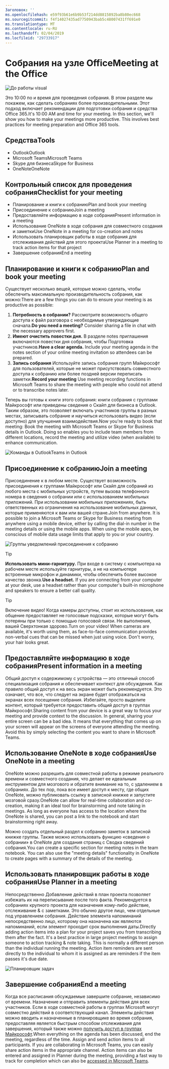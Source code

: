 ```yaml
---
Заголовок: ''
ms.openlocfilehash: e59f93b61e6b9b53f214dd8815892ba8b80ec668
ms.sourcegitcommit: f4f14027435ad7750943bab5c48007431ff691e0
ms.translationtype: MT
ms.contentlocale: ru-RU
ms.lasthandoff: 02/04/2019
ms.locfileid: "29733917"
---
```

# <a name="meeting-at-the-office"></a><span data-ttu-id="83bbd-102">Собрания на узле Office</span><span class="sxs-lookup"><span data-stu-id="83bbd-102">Meeting at the Office</span></span>

![До работы visual](media/ditl_meeting.png)

<span data-ttu-id="83bbd-p101">Это 10:00 по и время для проведения собрания. В этом разделе мы покажем, как сделать собраниях более производительными.  Этот подход включает рекомендации для подготовки собрания и средства Office 365.</span><span class="sxs-lookup"><span data-stu-id="83bbd-p101">It's 10:00 AM and time for your meeting. In this section, we'll show you how to make your meetings more productive.  This involves best practices for meeting preparation and Office 365 tools.</span></span>  

## <a name="tools"></a><span data-ttu-id="83bbd-107">Средства</span><span class="sxs-lookup"><span data-stu-id="83bbd-107">Tools</span></span>
- <span data-ttu-id="83bbd-108">Outlook</span><span class="sxs-lookup"><span data-stu-id="83bbd-108">Outlook</span></span>
- <span data-ttu-id="83bbd-109">Microsoft Teams</span><span class="sxs-lookup"><span data-stu-id="83bbd-109">Microsoft Teams</span></span>
- <span data-ttu-id="83bbd-110">Skype для бизнеса</span><span class="sxs-lookup"><span data-stu-id="83bbd-110">Skype for Business</span></span>
- <span data-ttu-id="83bbd-111">OneNote</span><span class="sxs-lookup"><span data-stu-id="83bbd-111">OneNote</span></span>

## <a name="checklist-for-your-meeting"></a><span data-ttu-id="83bbd-112">Контрольный список для проведения собрания</span><span class="sxs-lookup"><span data-stu-id="83bbd-112">Checklist for your meeting</span></span>
- <span data-ttu-id="83bbd-113">Планирование и книги к собранию</span><span class="sxs-lookup"><span data-stu-id="83bbd-113">Plan and book your meeting</span></span>
- <span data-ttu-id="83bbd-114">Присоединение к собранию</span><span class="sxs-lookup"><span data-stu-id="83bbd-114">Join a meeting</span></span>
- <span data-ttu-id="83bbd-115">Предоставляйте информацию в ходе собрания</span><span class="sxs-lookup"><span data-stu-id="83bbd-115">Present information in a meeting</span></span>
- <span data-ttu-id="83bbd-116">Использование OneNote в ходе собрания для совместного создания и заметки</span><span class="sxs-lookup"><span data-stu-id="83bbd-116">Use OneNote in a meeting for co-creation and notes</span></span>
- <span data-ttu-id="83bbd-117">Использовать планировщик работы в ходе собрания для отслеживания действий для этого проекта</span><span class="sxs-lookup"><span data-stu-id="83bbd-117">Use Planner in a meeting to track action items for that project</span></span>
- <span data-ttu-id="83bbd-118">Завершение собрания</span><span class="sxs-lookup"><span data-stu-id="83bbd-118">End a meeting</span></span>
 
## <a name="plan-and-book-your-meeting"></a><span data-ttu-id="83bbd-119">Планирование и книги к собранию</span><span class="sxs-lookup"><span data-stu-id="83bbd-119">Plan and book your meeting</span></span>
<span data-ttu-id="83bbd-120">Существует несколько вещей, которые можно сделать, чтобы обеспечить максимальную производительность собрания, как можно:</span><span class="sxs-lookup"><span data-stu-id="83bbd-120">There are a few things you can do to ensure your meeting is as productive as possible:</span></span>

1. <span data-ttu-id="83bbd-p102">**Потребность в собрании?** Рассмотрите возможность общего доступа к файл разговора с необходимые утверждающие сначала.</span><span class="sxs-lookup"><span data-stu-id="83bbd-p102">**Do you need a meeting?** Consider sharing a file in chat with the necessary approvers first.</span></span>  
1. <span data-ttu-id="83bbd-p103">**Имеют очистить повестки дня.**  В разделе notes приглашения включаются повестки дня собрания, чтобы Подготовка участников.</span><span class="sxs-lookup"><span data-stu-id="83bbd-p103">**Have a clear agenda.**  Include your meeting agenda in the notes section of your online meeting invitation so attendees can be prepared.</span></span>
1. <span data-ttu-id="83bbd-125">**Запись собрания**  Используйте запись собрания групп Майкрософт для пользователей, которые не может присутствовать совместного доступа к собранию или более поздней версии переписать заметки.</span><span class="sxs-lookup"><span data-stu-id="83bbd-125">**Record your meeting**  Use meeting recording functions in Microsoft Teams to share the meeting with people who could not attend or to transcribe notes later.</span></span>  

<span data-ttu-id="83bbd-p104">Теперь вы готовы к книги этого собрания: книги собрания с группами Майкрософт или приведены сведения о Скайп для бизнеса в Outlook. Таким образом, это позволяет включать участников группы в разных местах, записывать собрание и научиться использовать видео (если доступно) для улучшения взаимодействия.</span><span class="sxs-lookup"><span data-stu-id="83bbd-p104">Now you're ready to book that meeting:  Book the meeting with Microsoft Teams or Skype for Business details in Outlook. Doing so enables you to include team members from different locations, record the meeting and utilize video (when available) to enhance communication.</span></span> 

![<span data-ttu-id="83bbd-128">Команды в Outlook</span><span class="sxs-lookup"><span data-stu-id="83bbd-128">Teams in Outlook</span></span> ](media/ditl_teamsoutlook.png)

## <a name="join-a-meeting"></a><span data-ttu-id="83bbd-129">Присоединение к собранию</span><span class="sxs-lookup"><span data-stu-id="83bbd-129">Join a meeting</span></span>
<span data-ttu-id="83bbd-p105">Присоединение к в любом месте. Существует возможность присоединения к группами Майкрософт или Скайп для собраний из любого места с мобильных устройств, путем вызова телефонного номера в сведения о собрании или с использованием мобильных приложений. При использовании мобильных приложениях, быть ответственных из ограничения на использование мобильных данных, которые применяются к вам или вашей стране.</span><span class="sxs-lookup"><span data-stu-id="83bbd-p105">Join from anywhere. It is possible to join a Microsoft Teams or Skype for Business meeting from anywhere using a mobile device, either by calling the dial-in number in the meeting details or using the mobile apps. When using the mobile apps, be conscious of mobile data usage limits that apply to you or your country.</span></span>

![Группы уведомлений присоединения к собранию](media/ditl_teamsjoin.png)

> [!TIP]
> <span data-ttu-id="83bbd-p106">**Использовать мини-гарнитуру.** При входе в систему с компьютера на рабочем месте используйте гарнитуры, а не на компьютере встроенные микрофон и динамики, чтобы обеспечить более высокое качество звонка.</span><span class="sxs-lookup"><span data-stu-id="83bbd-p106">**Use a headset.** If you are connecting from your computer at your desk, use a headset rather than your computer's built-in microphone and speakers to ensure a better call quality.</span></span>

> [!TIP]
> <span data-ttu-id="83bbd-p107">Включение видео! Когда камеры доступны, стоит их использования, как общение предоставляет не голосовые подсказки, которые могут быть потеряны при только с помощью голосовой связи. Не выполнения, вашей Сверхтонкая здорово.</span><span class="sxs-lookup"><span data-stu-id="83bbd-p107">Turn on your video! When cameras are available, it's worth using them, as face-to-face communication provides non-verbal cues that can be missed when just using voice. Don't worry, your hair looks great.</span></span> 

## <a name="present-information-in-a-meeting"></a><span data-ttu-id="83bbd-139">Предоставляйте информацию в ходе собрания</span><span class="sxs-lookup"><span data-stu-id="83bbd-139">Present information in a meeting</span></span>
<span data-ttu-id="83bbd-p108">Общий доступ к содержимому с устройства — это отличный способ специализация собрания и обеспечивает контекст для обсуждения. Как правило общий доступ к на весь экран может быть рекомендуется. Это означает, что все, что следует на экране будет отображаться на экранах всех посещение собрания. Избегайте, просто выделите контент, который требуется предоставить общий доступ в группах Майкрософт.</span><span class="sxs-lookup"><span data-stu-id="83bbd-p108">Sharing content from your device is a great way to focus your meeting and provide context to the discussion. In general, sharing your entire screen can be a bad idea. It means that everything that comes up on your screen will appear on the screens of everyone attending the meeting. Avoid this by simply selecting the content you want to share in Microsoft Teams.</span></span> 

## <a name="use-onenote-in-a-meeting"></a><span data-ttu-id="83bbd-144">Использование OneNote в ходе собрания</span><span class="sxs-lookup"><span data-stu-id="83bbd-144">Use OneNote in a meeting</span></span>
<span data-ttu-id="83bbd-p109">OneNote можно разрешить для совместной работы в режиме реального времени и совместного создания, что делает ее идеальным инструментом для мозгового и обратите внимание на то, с удалением в собраниях. До тех пор, пока все имеет доступ к месту, где общих OneNote, можно публиковать ссылку в записной книжке и запустите мозговой сразу.</span><span class="sxs-lookup"><span data-stu-id="83bbd-p109">OneNote can allow for real-time collaboration and co-creation, making it an ideal tool for brainstorming and note taking in meetings. As long as everyone has access to the location where the OneNote is shared, you can post a link to the notebook and start brainstorming right away.</span></span>

<span data-ttu-id="83bbd-p110">Можно создать отдельный раздел к собранию заметок в записной книжке группы. Также можно использовать функцию «сведения о собрании» в OneNote для создания страниц с Сводка сведений собрания.</span><span class="sxs-lookup"><span data-stu-id="83bbd-p110">You can create a specific section for meeting notes in the team notebook. You can also use the "meeting details" functionality in OneNote to create pages with a summary of the details of the meeting.</span></span>

## <a name="use-planner-in-a-meeting"></a><span data-ttu-id="83bbd-149">Использовать планировщик работы в ходе собрания</span><span class="sxs-lookup"><span data-stu-id="83bbd-149">Use Planner in a meeting</span></span>
<span data-ttu-id="83bbd-p111">Непосредственно Добавление действий в план проекта позволяет избежать их на переписывание после того факта. Рекомендуется в собраниях крупного проекта для назначения кому-либо действие, отслеживание & с заметками. Это обычно другое лицо, чем отдельные под управлением собрания. Действие элемента напоминаний непосредственно лицо, которому она назначена как являются напоминаний, если элемент проходит срок выполнения даты.</span><span class="sxs-lookup"><span data-stu-id="83bbd-p111">Directly adding action items into a plan for your project saves you from transcribing them after the fact. It's a best practice in large project meetings to assign someone to action tracking & note taking. This is normally a different person than the individual running the meeting. Action item reminders are sent directly to the individual to whom it is assigned as are reminders if the item passes it's due date.</span></span> 

![Планировщик задач](media/ditl_task.png)

## <a name="end-a-meeting"></a><span data-ttu-id="83bbd-155">Завершение собрания</span><span class="sxs-lookup"><span data-stu-id="83bbd-155">End a meeting</span></span>
<span data-ttu-id="83bbd-p112">Когда все расписания обсуждаемые завершите собрание, независимо от времени. Назначение и отправить элементы действия для всех участников. Если в ходе совместной работы в группах Microsoft могут совместно действий в соответствующий канал. Элементы действия можно вводить и назначенные в планировщике во время собрания, предоставляя является быстрым способом отслеживания для завершения, который также можно [получить доступ в группах Майкрософт](https://support.office.com/en-us/article/use-planner-in-microsoft-teams-62798a9f-e8f7-4722-a700-27dd28a06ee0).</span><span class="sxs-lookup"><span data-stu-id="83bbd-p112">When everything on the agenda has been discussed, end the meeting, regardless of the time. Assign and send action items to all participants. If you are collaborating in Microsoft Teams, you can easily share action items in the appropriate channel. Action items can also be entered and assigned in Planner during the meeting, providing a fast way to track for completion which can also be [accessed in Microsoft Teams](https://support.office.com/en-us/article/use-planner-in-microsoft-teams-62798a9f-e8f7-4722-a700-27dd28a06ee0).</span></span> 